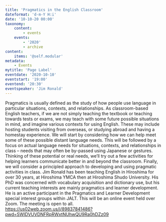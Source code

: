 ```yaml
---
title: 'Pragmatics in the English Classroom'
dateformat: 'd-m-Y H:i'
date: '10-10-20 00:00'
taxonomy:
    content:
        - events
    events:
        - '2020'
        - archive
content:
    items: '@self.modular'
metadata:
    - Events
mytitle: 'Page Label'
eventdate: '2020-10-10'
eventstart: '19:00'
eventend: '20:30'
eventspeaker: 'Jim Ronald'
---
```


Pragmatics is usually defined as the study of how people use language in particular situations, contexts, and relationships. As classroom-based English teachers, if we are not simply teaching the textbook or teaching towards tests or exams, we may teach with some future possible situations in mind, and imagine various contexts for using English. These may include hosting students visiting from overseas, or studying abroad and having a homestay experience. We will start by considering how we can help meet some of these possible distant language needs. This will be followed by a focus on actual language needs for situations, contexts, and relationships in class – needs that may often be by-passed using Japanese or gestures. Thinking of these potential or real needs, we’ll try out a few activities for helping learners communicate better in and beyond the classroom. Finally, we will consider a principled approach to developing and using pragmatic activities in class.
Jim Ronald has been teaching English in Hiroshima for over 30 years, at Hiroshima YMCA then at Hiroshima Shudo University. His PhD was concerned with vocabulary acquisition and dictionary use, but his current teaching interests are mainly pragmatics and learner development. He is an active participant in the Pragmatics and Learner Development special interest groups within JALT. 
This will be an online event held over Zoom. The meeting is open to all.
https://us02web.zoom.us/j/89837841486?pwd=SWlDVUVDNFRpRWxtNUhwQU9Ra0hDZz09

